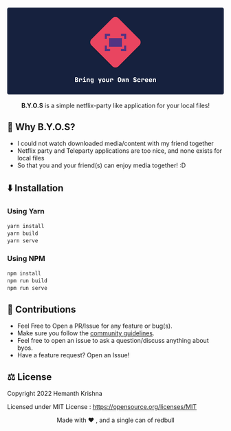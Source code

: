 ![banner](assets/banner.png)

<p align="center"> <b>B.Y.O.S</b> is a simple netflix-party like application for your local files! </p>

## 🤔 Why B.Y.O.S?

- I could not watch downloaded media/content with my friend together
- Netflix party and Teleparty applications are too nice, and none exists for local files
- So that you and your friend(s) can enjoy media together! :D


## ⬇️ Installation
### Using Yarn

```bash
yarn install
yarn build
yarn serve
```

### Using NPM

```bash
npm install
npm run build
npm run serve
```

## 🤝 Contributions

- Feel Free to Open a PR/Issue for any feature or bug(s).
- Make sure you follow the [community guidelines](https://docs.github.com/en/github/site-policy/github-community-guidelines).
- Feel free to open an issue to ask a question/discuss anything about byos.
- Have a feature request? Open an Issue!

## ⚖ License

Copyright 2022 Hemanth Krishna

Licensed under MIT License : https://opensource.org/licenses/MIT

<p align="center">Made with ❤ , and a single can of redbull</p>